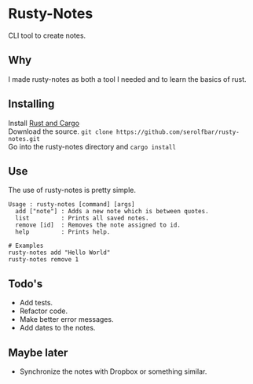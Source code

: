 # Rusty-Notes 
CLI tool to create notes.

## Why 
I made rusty-notes as both a tool I needed and to learn the basics of rust.

## Installing
Install <a href="https://www.rust-lang.org/en-US/install.html">Rust and Cargo</a> \
Download the source. `git clone https://github.com/serolfbar/rusty-notes.git`\
Go into the rusty-notes directory and `cargo install`
## Use
The use of rusty-notes is pretty simple.
```
Usage : rusty-notes [command] [args]
  add ["note"] : Adds a new note which is between quotes.
  list         : Prints all saved notes.
  remove [id]  : Removes the note assigned to id.
  help         : Prints help.
 
# Examples
rusty-notes add "Hello World"
rusty-notes remove 1
```
## Todo's
-   Add tests.
-   Refactor code.
-   Make better error messages.
-   Add dates to the notes.
## Maybe later
-   Synchronize the notes with Dropbox or something similar.
